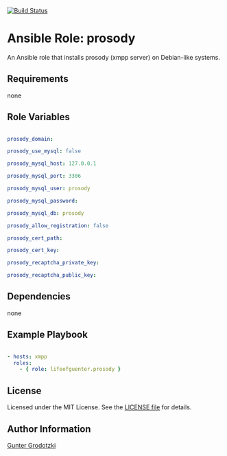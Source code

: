 [![Build Status](https://travis-ci.org/lifeofguenter/ansible-role-prosody.svg?branch=master)](https://travis-ci.org/lifeofguenter/ansible-role-prosody)

# Ansible Role: prosody

An Ansible role that installs prosody (xmpp server) on Debian-like systems.

## Requirements

none

## Role Variables

```yaml

prosody_domain:

prosody_use_mysql: false

prosody_mysql_host: 127.0.0.1

prosody_mysql_port: 3306

prosody_mysql_user: prosody

prosody_mysql_password:

prosody_mysql_db: prosody

prosody_allow_registration: false

prosody_cert_path:

prosody_cert_key:

prosody_recaptcha_private_key:

prosody_recaptcha_public_key:

```

## Dependencies

none

## Example Playbook

```yaml

- hosts: xmpp
  roles:
    - { role: lifeofguenter.prosody }
```

## License

Licensed under the MIT License. See the [LICENSE file](LICENSE) for details.

## Author Information

[Gunter Grodotzki](https://lifeofguenter.de)
